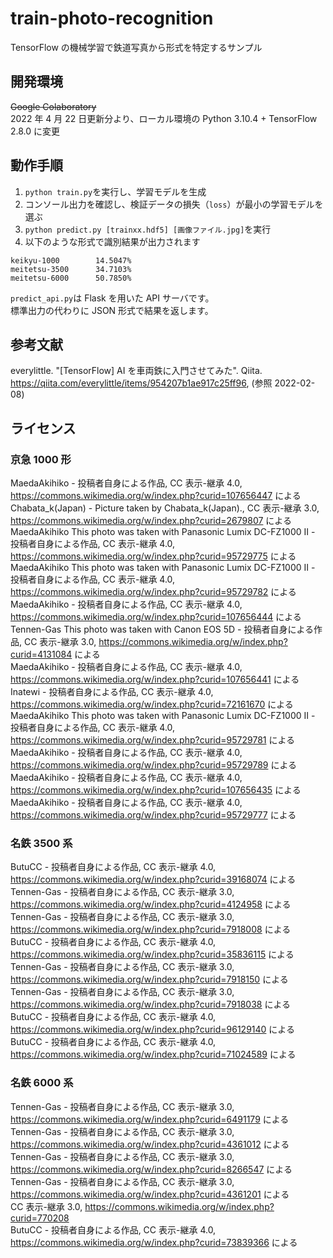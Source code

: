 # train-photo-recognition

TensorFlow の機械学習で鉄道写真から形式を特定するサンプル

## 開発環境

~~Google Colaboratory~~  
2022 年 4 月 22 日更新分より、ローカル環境の Python 3.10.4 + TensorFlow 2.8.0 に変更

## 動作手順

1. `python train.py`を実行し、学習モデルを生成
2. コンソール出力を確認し、検証データの損失（`loss`）が最小の学習モデルを選ぶ
3. `python predict.py [trainxx.hdf5] [画像ファイル.jpg]`を実行
4. 以下のような形式で識別結果が出力されます

```
keikyu-1000        14.5047%
meitetsu-3500      34.7103%
meitetsu-6000      50.7850%
```

`predict_api.py`は Flask を用いた API サーバです。  
標準出力の代わりに JSON 形式で結果を返します。

## 参考文献

everylittle. "[TensorFlow] AI を車両鉄に入門させてみた". Qiita. https://qiita.com/everylittle/items/954207b1ae917c25ff96, (参照 2022-02-08)

## ライセンス

### 京急 1000 形

MaedaAkihiko - 投稿者自身による作品, CC 表示-継承 4.0, https://commons.wikimedia.org/w/index.php?curid=107656447 による  
Chabata_k(Japan) - Picture taken by Chabata_k(Japan)., CC 表示-継承 3.0, https://commons.wikimedia.org/w/index.php?curid=2679807 による  
MaedaAkihiko This photo was taken with Panasonic Lumix DC-FZ1000 II - 投稿者自身による作品, CC 表示-継承 4.0, https://commons.wikimedia.org/w/index.php?curid=95729775 による  
MaedaAkihiko This photo was taken with Panasonic Lumix DC-FZ1000 II - 投稿者自身による作品, CC 表示-継承 4.0, https://commons.wikimedia.org/w/index.php?curid=95729782 による  
MaedaAkihiko - 投稿者自身による作品, CC 表示-継承 4.0, https://commons.wikimedia.org/w/index.php?curid=107656444 による  
Tennen-Gas This photo was taken with Canon EOS 5D - 投稿者自身による作品, CC 表示-継承 3.0, https://commons.wikimedia.org/w/index.php?curid=4131084 による  
MaedaAkihiko - 投稿者自身による作品, CC 表示-継承 4.0, https://commons.wikimedia.org/w/index.php?curid=107656441 による  
Inatewi - 投稿者自身による作品, CC 表示-継承 4.0, https://commons.wikimedia.org/w/index.php?curid=72161670 による  
MaedaAkihiko This photo was taken with Panasonic Lumix DC-FZ1000 II - 投稿者自身による作品, CC 表示-継承 4.0, https://commons.wikimedia.org/w/index.php?curid=95729781 による  
MaedaAkihiko - 投稿者自身による作品, CC 表示-継承 4.0, https://commons.wikimedia.org/w/index.php?curid=95729789 による  
MaedaAkihiko - 投稿者自身による作品, CC 表示-継承 4.0, https://commons.wikimedia.org/w/index.php?curid=107656435 による  
MaedaAkihiko - 投稿者自身による作品, CC 表示-継承 4.0, https://commons.wikimedia.org/w/index.php?curid=95729777 による

### 名鉄 3500 系

ButuCC - 投稿者自身による作品, CC 表示-継承 4.0, https://commons.wikimedia.org/w/index.php?curid=39168074 による  
Tennen-Gas - 投稿者自身による作品, CC 表示-継承 3.0, https://commons.wikimedia.org/w/index.php?curid=4124958 による  
Tennen-Gas - 投稿者自身による作品, CC 表示-継承 3.0, https://commons.wikimedia.org/w/index.php?curid=7918008 による  
ButuCC - 投稿者自身による作品, CC 表示-継承 4.0, https://commons.wikimedia.org/w/index.php?curid=35836115 による  
Tennen-Gas - 投稿者自身による作品, CC 表示-継承 3.0, https://commons.wikimedia.org/w/index.php?curid=7918150 による  
Tennen-Gas - 投稿者自身による作品, CC 表示-継承 3.0, https://commons.wikimedia.org/w/index.php?curid=7918038 による  
ButuCC - 投稿者自身による作品, CC 表示-継承 4.0, https://commons.wikimedia.org/w/index.php?curid=96129140 による  
ButuCC - 投稿者自身による作品, CC 表示-継承 4.0, https://commons.wikimedia.org/w/index.php?curid=71024589 による

### 名鉄 6000 系

Tennen-Gas - 投稿者自身による作品, CC 表示-継承 3.0, https://commons.wikimedia.org/w/index.php?curid=6491179 による  
Tennen-Gas - 投稿者自身による作品, CC 表示-継承 3.0, https://commons.wikimedia.org/w/index.php?curid=4361012 による  
Tennen-Gas - 投稿者自身による作品, CC 表示-継承 3.0, https://commons.wikimedia.org/w/index.php?curid=8266547 による  
Tennen-Gas - 投稿者自身による作品, CC 表示-継承 3.0, https://commons.wikimedia.org/w/index.php?curid=4361201 による  
CC 表示-継承 3.0, https://commons.wikimedia.org/w/index.php?curid=770208  
ButuCC - 投稿者自身による作品, CC 表示-継承 4.0, https://commons.wikimedia.org/w/index.php?curid=73839366 による
